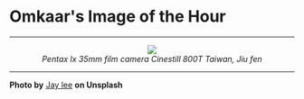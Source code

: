 # Omkaar's Image of the Hour

---

<div align="center">

<a href="https://unsplash.com/photos/people-walk-through-a-crowded-alleyway-lit-by-lanterns-g4PyCLAvONA">
  <img src="https://images.unsplash.com/photo-1752146725399-8bb98d17f48f?crop=entropy&cs=tinysrgb&fit=max&fm=jpg&ixid=M3w3NjA2Nzh8MHwxfHJhbmRvbXx8fHx8fHx8fDE3NTM1NDU2MDB8&ixlib=rb-4.1.0&q=80&w=1080" style="max-width:100%; height:auto;">
</a>

<br>
<i>Pentax lx 35mm film camera Cinestill 800T Taiwan, Jiu fen</i>

</div>

---

**Photo by** [Jay lee](https://unsplash.com/@cronos449) **on Unsplash**
